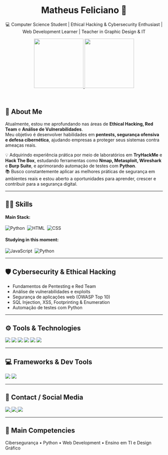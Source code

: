 <div align="center">
  <h1>Matheus Feliciano 🧡</h1>
  <p>💻 Computer Science Student | Ethical Hacking & Cybersecurity Enthusiast | Web Development Learner | Teacher in Graphic Design & IT</p>
  
  <a href="https://github.com/mattheusfeliciano">
    <img height="158em" src="https://github-readme-stats.vercel.app/api?username=mattheusfeliciano&show_icons=true&theme=dark&include_all_commits=true&count_private=true"/>
    <img height="158em" src="https://github-readme-stats.vercel.app/api/top-langs/?username=mattheusfeliciano&layout=compact&langs_count=7&theme=dark"/>
  </a>
</div>

&nbsp;
&nbsp;

## 🚀 About Me

Atualmente, estou me aprofundando nas áreas de **Ethical Hacking, Red Team** e **Análise de Vulnerabilidades**.  
Meu objetivo é desenvolver habilidades em **pentests, segurança ofensiva e defesa cibernética**, ajudando empresas a proteger seus sistemas contra ameaças reais.

💡 Adquirindo experiência prática por meio de laboratórios em **TryHackMe** e **Hack The Box**, estudando ferramentas como **Nmap, Metasploit, Wireshark** e **Burp Suite**, e aprimorando automação de testes com **Python**.  
📚 Busco constantemente aplicar as melhores práticas de segurança em ambientes reais e estou aberto a oportunidades para aprender, crescer e contribuir para a segurança digital.

---

## 👨‍💻 Skills

#### Main Stack:
![Python](https://img.shields.io/badge/Python-14354C?style=for-the-badge&logo=python&logoColor=white)&nbsp;
![HTML](https://img.shields.io/badge/HTML5-E34F26?style=for-the-badge&logo=html5&logoColor=white)&nbsp;
![CSS](https://img.shields.io/badge/CSS3-1572B6?style=for-the-badge&logo=css3&logoColor=white)&nbsp;

#### Studying in this moment:
![JavaScript](https://img.shields.io/badge/JavaScript-F7DF1E?style=for-the-badge&logo=javascript&logoColor=black)&nbsp;
![Python](https://img.shields.io/badge/Python-14354C?style=for-the-badge&logo=python&logoColor=white)&nbsp;

---

## 🛡 Cybersecurity & Ethical Hacking
- Fundamentos de Pentesting e Red Team  
- Análise de vulnerabilidades e exploits  
- Segurança de aplicações web (OWASP Top 10)  
- SQL Injection, XSS, Footprinting & Enumeration  
- Automação de testes com Python

---

## ⚙ Tools & Technologies
<div>
  <img src="https://img.shields.io/badge/Kali_Linux-000000?style=for-the-badge&logo=kali-linux&logoColor=white" />
  <img src="https://img.shields.io/badge/Nmap-CE0000?style=for-the-badge&logo=nmap&logoColor=white" />
  <img src="https://img.shields.io/badge/Metasploit-FF2D00?style=for-the-badge&logo=metasploit&logoColor=white" />
  <img src="https://img.shields.io/badge/Wireshark-1F5B99?style=for-the-badge&logo=wireshark&logoColor=white" />
  <img src="https://img.shields.io/badge/Burp_Suite-F15D22?style=for-the-badge&logo=burpsuite&logoColor=white" />
  <img src="https://img.shields.io/badge/Python-14354C?style=for-the-badge&logo=python&logoColor=white" />
</div>

---

## 💻 Frameworks & Dev Tools
<div>
  <img src="https://img.shields.io/badge/Visual_Studio_Code-0078D4?style=for-the-badge&logo=visual%20studio%20code&logoColor=white" />
  <img src="https://img.shields.io/badge/Colab-F9AB00?style=for-the-badge&logo=googlecolab&color=525252" />
</div>

---

## 📱 Contact / Social Media
<div> 
  <a href="https://www.instagram.com/mattheus.feliciano/" target="_blank">
    <img src="https://img.shields.io/badge/-Instagram-%23E4405F?style=for-the-badge&logo=instagram&logoColor=white">
  </a>
  <a href="mailto:mattheusfeliciano@gmail.com">
    <img src="https://img.shields.io/badge/-Gmail-%23333?style=for-the-badge&logo=gmail&logoColor=white">
  </a>
  <a href="https://www.linkedin.com/in/matheus-feliciano-06242b277/" target="_blank">
    <img src="https://img.shields.io/badge/-LinkedIn-%230077B5?style=for-the-badge&logo=linkedin&logoColor=white">
  </a>
</div>

---

## 📌 Main Competencies
Cibersegurança • Python • Web Development • Ensino em TI e Design Gráfico
